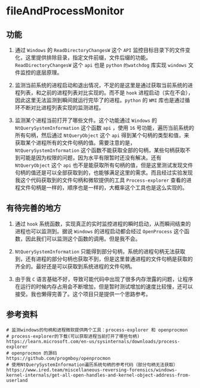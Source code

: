 # fileAndProcessMonitor
## 功能

1. 通过 `Windows` 的 `ReadDirectoryChangesW` 这个 `API` 监控目标目录下的文件变化，这里提供排除目录，指定文件前缀，文件后缀的功能。`ReadDirectoryChangesW` 这个 `api` 也是 `python` `的watchdog` 库实现 `windows` 文件监控的底层原理。
   
2. 监测当前系统的进程启动和退出情况，不足的是这里是通过获取当前系统的进程列表，和之前的进程列表对比实现的。而不是 `hook` 进程启动（实在不会），因此这里无法监测到瞬间就运行完毕了的进程。`python` 的 `WMI` 库也是通过循环不断对比进程列表实现的监测进程。

3. 监测某个进程当前打开了哪些文件。这个功能通过 `Windows` 的 `NtQuerySystemInformation` 这个函数 `api` ，使用 `16` 号功能，遍历当前系统的所有句柄，然后通过 `NtQueryObject` 这个 `api` 得到某个句柄的类型和值，来获取某个进程所有的文件句柄的值。需要注意的是，`NtQuerySystemInformation` 这个函数不能获取全部的句柄，某些句柄获取不到可能是因为权限的问题，因为水平有限暂时还没有解决。还有 `NtQueryObject` 这个 `api` 也不是能获取所有句柄的值，但是这里测试发现文件句柄的值还是可以全部获取到的，也能够满足这里的需求。而且经过实验发现我这个代码获取到的文件句柄和微软提供的工具 `Process-explorer` 查看的进程文件句柄是一样的，顺序也是一样的，大概率这个工具也是这么实现的。


## 有待完善的地方

1. 通过 `hook` 系统函数，实现真正的实时监控进程的瞬时启动，从而瞬间结束的进程也可以监测到。据说 `Windows` 的进程启动都会经过 `OpenProcess` 这个函数，因此我们可以监测这个函数的调用。但是我不会。

2. `NtQuerySystemInformation` 只能得到部分句柄，系统的进程句柄无法获取到，还有进程的部分句柄也获取不到，但是这里普通进程的文件句柄是获取的齐全的。最好还是可以获取到系统进程的文件句柄。

3. 由于我 `C` 语言基础不好，导致可能代码中出现了很多内存泄露的问题，让程序在运行的时候内存占用会不断增加，但是暂时测试增加的速度比较慢，还可以接受。我也懒得完善了。这个项目只是提供一个思路参考。

## 参考资料

```
# 监测windows的句柄和进程微软提供两个工具：process-explorer 和 openprocmon
# process-explorer的下载(可以获取进程当前打开了哪些句柄)
https://learn.microsoft.com/en-us/sysinternals/downloads/process-explorer
# openprocmon 的源码
https://github.com/progmboy/openprocmon
# 使用NtQuerySystemInformation遍历系统句柄的参考代码（部分句柄无法获取）
https://www.ired.team/miscellaneous-reversing-forensics/windows-kernel-internals/get-all-open-handles-and-kernel-object-address-from-userland
```
